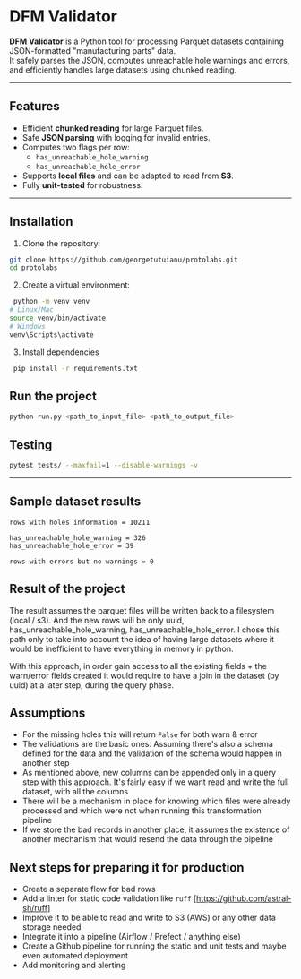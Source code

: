 # DFM Validator

**DFM Validator** is a Python tool for processing Parquet datasets containing JSON-formatted "manufacturing parts" data.  
It safely parses the JSON, computes unreachable hole warnings and errors, and efficiently handles large datasets using chunked reading.  

---

## Features

- Efficient **chunked reading** for large Parquet files.
- Safe **JSON parsing** with logging for invalid entries.
- Computes two flags per row:
  - `has_unreachable_hole_warning`
  - `has_unreachable_hole_error`
- Supports **local files** and can be adapted to read from **S3**.
- Fully **unit-tested** for robustness.

---

## Installation

1. Clone the repository:

```bash
git clone https://github.com/georgetutuianu/protolabs.git
cd protolabs
```

2. Create a virtual environment:
```bash
 python -m venv venv
# Linux/Mac
source venv/bin/activate
# Windows
venv\Scripts\activate

```

3. Install dependencies
```bash
 pip install -r requirements.txt
```

## Run the project
```bash
python run.py <path_to_input_file> <path_to_output_file>
```

## Testing
```bash
pytest tests/ --maxfail=1 --disable-warnings -v
```

--- 

## Sample dataset results
```text
rows with holes information = 10211

has_unreachable_hole_warning = 326
has_unreachable_hole_error = 39

rows with errors but no warnings = 0
```

## Result of the project
The result assumes the parquet files will be written back to a filesystem (local / s3). And the new rows will be only
uuid, has_unreachable_hole_warning, has_unreachable_hole_error. I chose this path only to take into account the idea of 
having large datasets where it would be inefficient to have everything in memory in python. 

With this approach, in order gain access to all the existing fields + the warn/error fields created it would require
to have a join in the dataset (by uuid) at a later step, during the query phase.

## Assumptions
- For the missing holes this will return `False` for both warn & error
- The validations are the basic ones. Assuming there's also a schema defined for the data and the validation of the 
schema would happen in another step
- As mentioned above, new columns can be appended only in a query step with this approach. It's fairly easy if we want
read and write the full dataset, with all the columns
- There will be a mechanism in place for knowing which files were already processed and which were not when running this
transformation pipeline
- If we store the bad records in another place, it assumes the existence of another mechanism that would resend the
data through the pipeline

## Next steps for preparing it for production

- Create a separate flow for bad rows
- Add a linter for static code validation like `ruff` [https://github.com/astral-sh/ruff]
- Improve it to be able to read and write to S3 (AWS) or any other data storage needed
- Integrate it into a pipeline (Airflow / Prefect / anything else)
- Create a Github pipeline for running the static and unit tests and maybe even automated deployment
- Add monitoring and alerting
